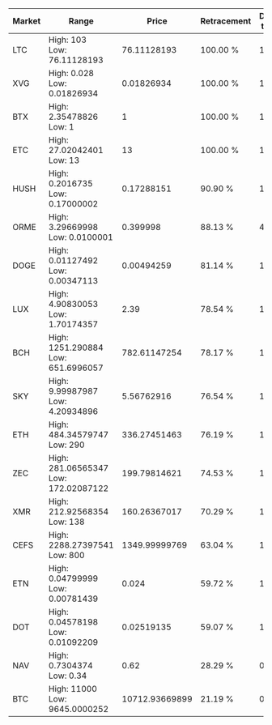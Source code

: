 | Market | Range | Price| Retracement | Doubles to 50% |
| --- | --- | --- | --- | --- |
| LTC | High: 103<br />Low: 76.11128193 | 76.11128193 | 100.00 % | 1.18 |
| XVG | High: 0.028<br />Low: 0.01826934 | 0.01826934 | 100.00 % | 1.27 |
| BTX | High: 2.35478826<br />Low: 1 | 1 | 100.00 % | 1.68 |
| ETC | High: 27.02042401<br />Low: 13 | 13 | 100.00 % | 1.54 |
| HUSH | High: 0.2016735<br />Low: 0.17000002 | 0.17288151 | 90.90 % | 1.07 |
| ORME | High: 3.29669998<br />Low: 0.0100001 | 0.399998 | 88.13 % | 4.13 |
| DOGE | High: 0.01127492<br />Low: 0.00347113 | 0.00494259 | 81.14 % | 1.49 |
| LUX | High: 4.90830053<br />Low: 1.70174357 | 2.39 | 78.54 % | 1.38 |
| BCH | High: 1251.290884<br />Low: 651.6996057 | 782.61147254 | 78.17 % | 1.22 |
| SKY | High: 9.99987987<br />Low: 4.20934896 | 5.56762916 | 76.54 % | 1.28 |
| ETH | High: 484.34579747<br />Low: 290 | 336.27451463 | 76.19 % | 1.15 |
| ZEC | High: 281.06565347<br />Low: 172.02087122 | 199.79814621 | 74.53 % | 1.13 |
| XMR | High: 212.92568354<br />Low: 138 | 160.26367017 | 70.29 % | 1.09 |
| CEFS | High: 2288.27397541<br />Low: 800 | 1349.99999769 | 63.04 % | 1.14 |
| ETN | High: 0.04799999<br />Low: 0.00781439 | 0.024 | 59.72 % | 1.16 |
| DOT | High: 0.04578198<br />Low: 0.01092209 | 0.02519135 | 59.07 % | 1.13 |
| NAV | High: 0.7304374<br />Low: 0.34 | 0.62 | 28.29 % | 0.00 |
| BTC | High: 11000<br />Low: 9645.0000252 | 10712.93669899 | 21.19 % | 0.00 |
